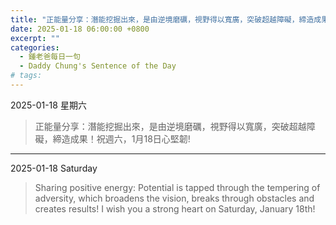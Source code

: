 ```yaml
---
title: "正能量分享：潛能挖掘出來，是由逆境磨礪，視野得以寬廣，突破超越障礙，締造成果！祝週六，1月18日心堅韌!  <br> Sharing positive energy: Potential is tapped through the tempering of adversity, which broadens the vision, breaks through obstacles and creates results! I wish you a strong heart on Saturday, January 18th!"
date: 2025-01-18 06:00:00 +0800
excerpt: ""
categories:
  - 鍾老爸每日一句
  - Daddy Chung's Sentence of the Day
# tags:
---
```


2025-01-18 星期六

> 正能量分享：潛能挖掘出來，是由逆境磨礪，視野得以寬廣，突破超越障礙，締造成果！祝週六，1月18日心堅韌! 

---

2025-01-18 Saturday

> Sharing positive energy: Potential is tapped through the tempering of adversity, which broadens the vision, breaks through obstacles and creates results! I wish you a strong heart on Saturday, January 18th!
